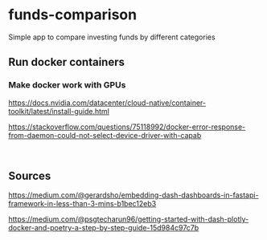 # funds-comparison
Simple app to compare investing funds by different categories


## Run docker containers

### Make docker work with GPUs

https://docs.nvidia.com/datacenter/cloud-native/container-toolkit/latest/install-guide.html

https://stackoverflow.com/questions/75118992/docker-error-response-from-daemon-could-not-select-device-driver-with-capab

<br>


## Sources

https://medium.com/@gerardsho/embedding-dash-dashboards-in-fastapi-framework-in-less-than-3-mins-b1bec12eb3

https://medium.com/@psgtecharun96/getting-started-with-dash-plotly-docker-and-poetry-a-step-by-step-guide-15d984c97c7b

